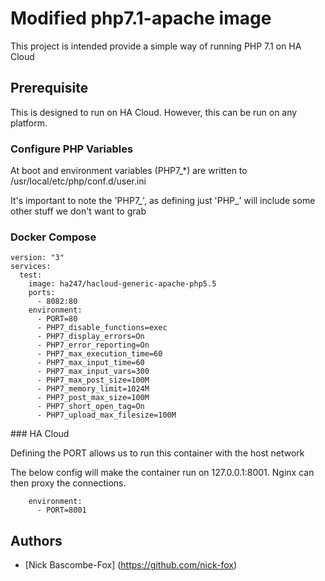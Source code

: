 # Modified php7.1-apache image

This project is intended provide a simple way of running PHP 7.1 on HA Cloud

## Prerequisite

This is designed to run on HA Cloud. However, this can be run on any platform. 


### Configure PHP Variables

At boot and environment variables (PHP7_*) are written to /usr/local/etc/php/conf.d/user.ini

It's important to note the 'PHP7_', as defining just 'PHP_' will include some other stuff we don't want to grab

### Docker Compose
```
version: "3"
services:
  test:
    image: ha247/hacloud-generic-apache-php5.5
    ports:
      - 8082:80
    environment:
      - PORT=80
      - PHP7_disable_functions=exec
      - PHP7_display_errors=On
      - PHP7_error_reporting=On
      - PHP7_max_execution_time=60
      - PHP7_max_input_time=60
      - PHP7_max_input_vars=300
      - PHP7_max_post_size=100M
      - PHP7_memory_limit=1024M
      - PHP7_post_max_size=100M
      - PHP7_short_open_tag=On
      - PHP7_upload_max_filesize=100M
```

### HA Cloud

Defining the PORT allows us to run this container  with the host network

The below config will make the container run on 127.0.0.1:8001. Nginx can then proxy the connections.
```
    environment:
      - PORT=8001
```


## Authors

* [Nick Bascombe-Fox] (https://github.com/nick-fox)

